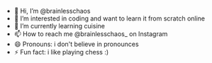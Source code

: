 - 👋 Hi, I’m @brainlesschaos
- 👀 I’m interested in coding and want to learn it from scratch online
- 🌱 I’m currently learning cuisine
- 📫 How to reach me @brainlesschaos_ on Instagram 
- 😄 Pronouns: i don't believe in pronounces 
- ⚡ Fun fact: i like playing chess :) 

<!---
brainlesschaos/brainlesschaos is a ✨ special ✨ repository because its `README.md` (this file) appears on your GitHub profile.
You can click the Preview link to take a look at your changes.
--->
